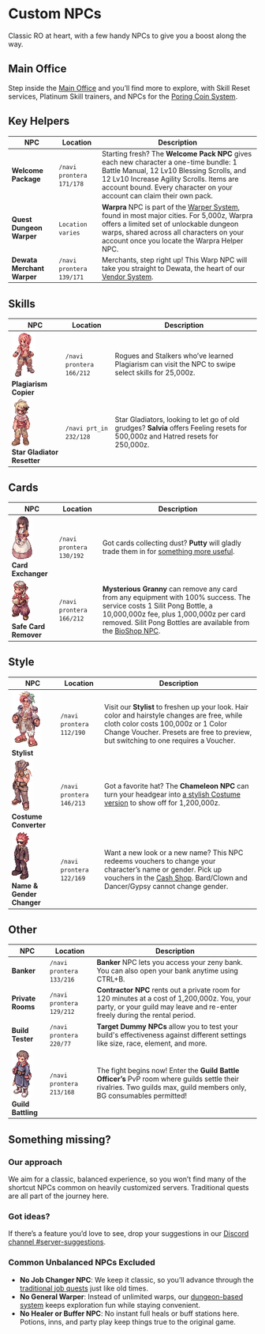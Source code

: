 # Custom NPCs
Classic RO at heart, with a few handy NPCs to give you a boost along the way. 

## Main Office
Step inside the [Main Office](Main_Office.md) and you’ll find more to explore, with Skill Reset services, Platinum Skill trainers, and NPCs for the [Poring Coin System](Poring_Coins_System.md).

## Key Helpers

| NPC | Location | Description |
|-----|----------|-------------|
| **Welcome Package** | `/navi prontera 171/178` | Starting fresh? The **Welcome Pack NPC** gives each new character a one-time bundle: 1 Battle Manual, 12 Lv10 Blessing Scrolls, and 12 Lv10 Increase Agility Scrolls. Items are account bound. Every character on your account can claim their own pack. |
| **Quest Dungeon Warper** | `Location varies` | **Warpra** NPC is part of the [Warper System](Warper_System.md), found in most major cities. For 5,000z, Warpra offers a limited set of unlockable dungeon warps, shared across all characters on your account once you locate the Warpra Helper NPC. |
| **Dewata Merchant Warper** | `/navi prontera 139/171` | Merchants, step right up! This Warp NPC will take you straight to Dewata, the heart of our [Vendor System](Vendor-System.md). |

## Skills

| NPC | Location | Description |
|-----|----------|-------------|
| ![Plagiarism NPC](img/Custom-NPC/plagiarism.gif)<br>**Plagiarism Copier** | `/navi prontera 166/212` | Rogues and Stalkers who’ve learned Plagiarism can visit the NPC to swipe select skills for 25,000z. |
| ![Salvia NPC](img/Custom-NPC/salvia.gif)<br>**Star Gladiator Resetter** | `/navi prt_in 232/128` | Star Gladiators, looking to let go of old grudges? **Salvia** offers Feeling resets for 500,000z and Hatred resets for 250,000z. |

## Cards
| NPC | Location | Description |
|-----|----------|-------------|
| ![Putty NPC](img/Custom-NPC/putty.gif)<br>**Card Exchanger** | `/navi prontera 130/192` | Got cards collecting dust? **Putty** will gladly trade them in for [something more useful](Card_Exchange.md). |
| ![Safe Card Remover NPC](img/Custom-NPC/mysterious-granny.gif)<br>**Safe Card Remover** | `/navi prontera 166/212` | **Mysterious Granny** can remove any card from any equipment with 100% success. The service costs 1 Silit Pong Bottle, a 10,000,000z fee, plus 1,000,000z per card removed. Silit Pong Bottles are available from the [BioShop NPC](Biolaba4.md).  |

## Style
| NPC | Location | Description |
|-----|----------|-------------|
| ![Stylist NPC](img/Custom-NPC/stylist.gif)<br>**Stylist** | `/navi prontera 112/190` | Visit our **Stylist** to freshen up your look. Hair color and hairstyle changes are free, while cloth color costs 100,000z or 1 Color Change Voucher. Presets are free to preview, but switching to one requires a Voucher. |
| ![Chameleon NPC](img/Custom-NPC/chameleon.gif)<br>**Costume Converter** | `/navi prontera 146/213` | Got a favorite hat? The **Chameleon NPC** can turn your headgear into [a stylish Costume version](Costume_Converter.md) to show off for 1,200,000z. |
| ![Voucher Redeem NPC](img/Custom-NPC/voucher-redeem.gif)<br>**Name & Gender Changer** | `/navi prontera 122/169` | Want a new look or a new name? This NPC redeems vouchers to change your character’s name or gender. Pick up vouchers in the [Cash Shop](Donations.md). Bard/Clown and Dancer/Gypsy cannot change gender. |

## Other
| NPC | Location | Description |
|-----|----------|-------------|
| **Banker** | `/navi prontera 133/216` | **Banker** NPC lets you access your zeny bank. You can also open your bank anytime using CTRL+B. |
| **Private Rooms** | `/navi prontera 129/212` | **Contractor NPC** rents out a private room for 120 minutes at a cost of 1,200,000z. You, your party, or your guild may leave and re-enter freely during the rental period. |
| **Build Tester** | `/navi prontera 220/77` | **Target Dummy NPCs** allow you to test your build's effectiveness against different settings like size, race, element, and more. |
| ![Guild Battle Officer NPC](img/Custom-NPC/gvg-officer.gif)<br>**Guild Battling** | `/navi prontera 213/168` | The fight begins now! Enter the **Guild Battle Officer’s** PvP room where guilds settle their rivalries. Two guilds max, guild members only, BG consumables permitted! |

## Something missing?
### Our approach
We aim for a classic, balanced experience, so you won’t find many of the shortcut NPCs common on heavily customized servers. Traditional quests are all part of the journey here.

### Got ideas?
If there’s a feature you’d love to see, drop your suggestions in our [Discord channel #server-suggestions](https://discord.com/channels/702960460168953946/1197554200817696898).

### Common Unbalanced NPCs Excluded
- **No Job Changer NPC**: We keep it classic, so you’ll advance through the [traditional job quests](https://irowiki.org/wiki/Category:Job_Change_Guid) just like old times.
- **No General Warper**: Instead of unlimited warps, our [dungeon-based system](Warper_System.md) keeps exploration fun while staying convenient. 
- **No Healer or Buffer NPC**: No instant full heals or buff stations here. Potions, inns, and party play keep things true to the original game.



<!-- TEMPLATE // | ![Alt Text](img/name.gif) **Functional Name** | `/navi map_name X/Y` | Description: includes actual NPC name, what is does, and what it costs if anything. Link out to other pages if relevant. | // END TEMPLATE -->


